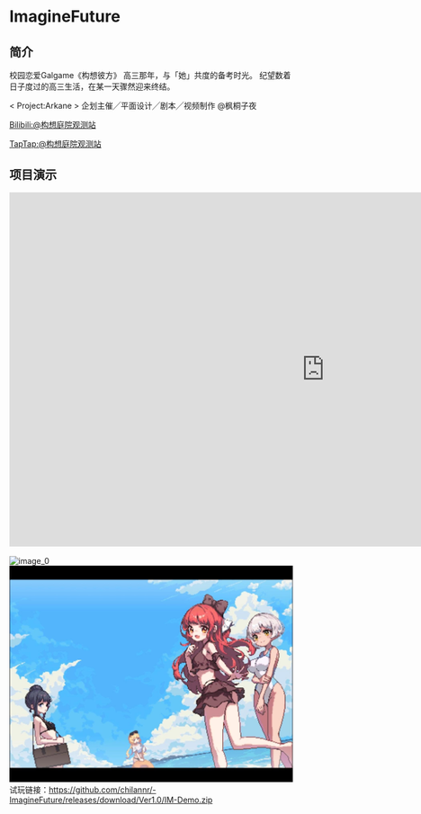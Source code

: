 # ImagineFuture
## 简介
校园恋爱Galgame《构想彼方》
高三那年，与「她」共度的备考时光。
纪望数着日子度过的高三生活，在某一天骤然迎来终结。


< Project:Arkane >
企划主催╱平面设计╱剧本╱视频制作 @枫桐子夜

[Bilibili:@构想庭院观测站](https://space.bilibili.com/386003428/ "@构想庭院观测站")

[TapTap:@构想庭院观测站](https://m.taptap.cn/app/%E6%9E%84%E6%83%B3%E5%BD%BC%E6%96%B9-241670?share_id=17f23c60a9c2&utm_medium=share&utm_source=copylink/ "@构想庭院观测站")

## 项目演示

<iframe width="1120" height="630" src="https://www.youtube.com/embed/M23jhjlYCjM" title="Kirara Magic - Beyond the Sky (feat. Shion)" frameborder="0" allow="accelerometer; autoplay; clipboard-write; encrypted-media; gyroscope; picture-in-picture; web-share" referrerpolicy="strict-origin-when-cross-origin" allowfullscreen></iframe>

![image_0](Images/image_0.gif)
![image_1](Images/image_1.png)
试玩链接：https://github.com/chilannr/-ImagineFuture/releases/download/Ver1.0/IM-Demo.zip

